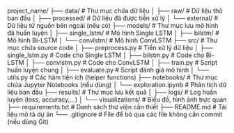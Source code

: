project_name/
├── data/                  # Thư mục chứa dữ liệu
│   ├── raw/              # Dữ liệu thô ban đầu
│   ├── processed/        # Dữ liệu đã được tiền xử lý
│   └── external/         # Dữ liệu từ nguồn bên ngoài (nếu có)
├── models/               # Thư mục lưu mô hình đã huấn luyện
│   ├── single_lstm/      # Mô hình Single LSTM
│   ├── bilstm/           # Mô hình Bi-LSTM
│   └── convlstm/         # Mô hình ConvLSTM
├── src/                  # Thư mục chứa source code
│   ├── preprocess.py     # Tiền xử lý dữ liệu
│   ├── single_lstm.py    # Code cho Single LSTM
│   ├── bilstm.py         # Code cho Bi-LSTM
│   ├── convlstm.py       # Code cho ConvLSTM
│   ├── train.py          # Script huấn luyện chung
│   ├── evaluate.py       # Script đánh giá mô hình
│   └── utils.py          # Các hàm tiện ích (helper functions)
├── notebooks/            # Thư mục chứa Jupyter Notebooks (nếu dùng)
│   └── exploration.ipynb # Phân tích dữ liệu ban đầu
├── results/              # Thư mục lưu kết quả
│   ├── logs/             # Log huấn luyện (loss, accuracy,...)
│   └── visualizations/   # Biểu đồ, hình ảnh trực quan
├── requirements.txt      # Danh sách thư viện cần thiết
├── README.md             # Tài liệu mô tả dự án
└── .gitignore            # File để bỏ qua các file không cần commit (nếu dùng Git)